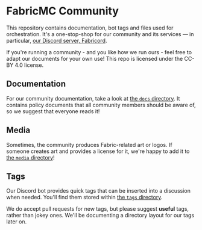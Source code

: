 # FabricMC Community

This repository contains documentation, bot tags and files used for orchestration. It's a one-stop-shop
for our community and its services — in particular, [our Discord server, Fabricord](https://discord.gg/uCVtZaE).

If you're running a community - and you like how we run ours - feel free to adapt our documents for your own use!
This repo is licensed under the CC-BY 4.0 license.

## Documentation

For our community documentation, take a look at [the `docs` directory](/docs). It contains policy documents that all 
community members should be aware of, so we suggest that everyone reads it!

## Media

Sometimes, the community produces Fabric-related art or logos. If someone creates art and provides a license for it, we're happy to add it to [the `media` directory](/media)!

## Tags

Our Discord bot provides quick tags that can be inserted into a discussion when needed. You'll find them stored within
[the `tags` directory](/tags).

We do accept pull requests for new tags, but please suggest **useful** tags, rather than jokey ones. We'll be
documenting a directory layout for our tags later on.
